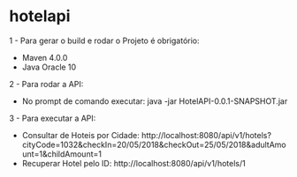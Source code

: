 # hotelapi

1 - Para gerar o build e rodar o Projeto é obrigatório:
 - Maven 4.0.0
 - Java Oracle 10
 
 2 - Para rodar a API:
  - No prompt de comando executar: java -jar HotelAPI-0.0.1-SNAPSHOT.jar
  
 3 - Para executar a API:
  - Consultar de Hoteis por Cidade: http://localhost:8080/api/v1/hotels?cityCode=1032&checkIn=20/05/2018&checkOut=25/05/2018&adultAmount=1&childAmount=1
  - Recuperar Hotel pelo ID: http://localhost:8080/api/v1/hotels/1
  
  
 
